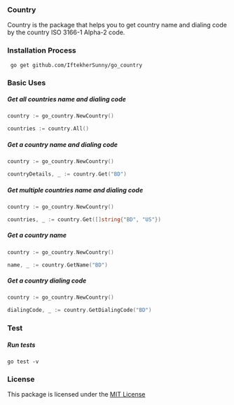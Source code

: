 ### Country

Country is the package that helps you to get country name and dialing code by the country ISO 3166-1 Alpha-2 code.

### Installation Process

```
 go get github.com/IftekherSunny/go_country
```

### Basic Uses

##### Get all countries name and dialing code

```go
country := go_country.NewCountry()

countries := country.All()
```

##### Get a country name and dialing code

```go
country := go_country.NewCountry()

countryDetails, _ := country.Get("BD")
```

##### Get multiple countries name and dialing code

```go
country := go_country.NewCountry()

countries, _ := country.Get([]string{"BD", "US"})
```

##### Get a country name

```go
country := go_country.NewCountry()

name, _ := country.GetName("BD")
```

##### Get a country dialing code

```go
country := go_country.NewCountry()

dialingCode, _ := country.GetDialingCode("BD")
```

### Test

##### Run tests

```
go test -v
```

### License
This package is licensed under the [MIT License](https://github.com/iftekhersunny/country-for-golang/blob/master/LICENSE)
